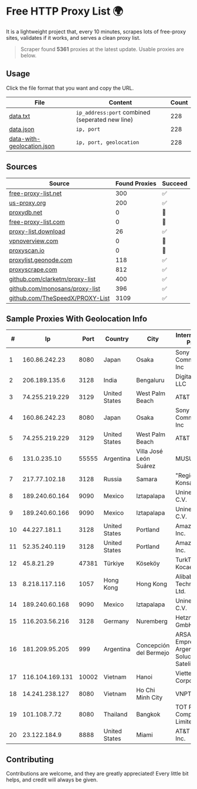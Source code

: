 
# Free HTTP Proxy List 🌍

It is a lightweight project that, every 10 minutes, scrapes lots of free-proxy sites, validates if it works, and serves a clean proxy list.


> Scraper found **5361** proxies at the latest update. Usable proxies are below.

## Usage

Click the file format that you want and copy the URL.


|File|Content|Count|
|----|-------|-----|
|[data.txt](https://raw.githubusercontent.com/themiralay/Proxy-List-World/master/data.txt)|`ip_address:port` combined (seperated new line)|228|
|[data.json](https://raw.githubusercontent.com/themiralay/Proxy-List-World/master/data.json)|`ip, port`|228|
|[data-with-geolocation.json](https://raw.githubusercontent.com/themiralay/Proxy-List-World/master/data-with-geolocation.json)|`ip, port, geolocation`|228|

## Sources

|Source|Found Proxies|Succeed|
|------|-------------|-------|
|[free-proxy-list.net](https://free-proxy-list.net)|300|✅|
|[us-proxy.org](https://www.us-proxy.org)|200|✅|
|[proxydb.net](http://proxydb.net)|0|🚫|
|[free-proxy-list.com](https://free-proxy-list.com/?page=&port=&type%5B%5D=http&type%5B%5D=https&up_time=0&search=Search)|0|🚫|
|[proxy-list.download](https://www.proxy-list.download/HTTP)|26|✅|
|[vpnoverview.com](https://vpnoverview.com/privacy/anonymous-browsing/free-proxy-servers)|0|🚫|
|[proxyscan.io](https://www.proxyscan.io)|0|🚫|
|[proxylist.geonode.com](https://proxylist.geonode.com/api/proxy-list?limit=300&page=1&sort_by=lastChecked&sort_type=desc&protocols=http,https)|118|✅|
|[proxyscrape.com](https://api.proxyscrape.com/v2/?request=displayproxies&protocol=http&timeout=10000&country=all&ssl=all&anonymity=all)|812|✅|
|[github.com/clarketm/proxy-list](https://raw.githubusercontent.com/clarketm/proxy-list/master/proxy-list-raw.txt)|400|✅|
|[github.com/monosans/proxy-list](https://raw.githubusercontent.com/monosans/proxy-list/main/proxies/http.txt)|396|✅|
|[github.com/TheSpeedX/PROXY-List](https://raw.githubusercontent.com/TheSpeedX/PROXY-List/master/http.txt)|3109|✅|


## Sample Proxies With Geolocation Info

|#|Ip|Port|Country|City|Internet Service Provider|
|-|--|----|-------|----|-------------------------|
|1|160.86.242.23|8080|Japan|Osaka|Sony Network Communications Inc|
|2|206.189.135.6|3128|India|Bengaluru|DigitalOcean, LLC|
|3|74.255.219.229|3129|United States|West Palm Beach|AT&T Corp.|
|4|160.86.242.23|8080|Japan|Osaka|Sony Network Communications Inc|
|5|74.255.219.229|3129|United States|West Palm Beach|AT&T Corp.|
|6|131.0.235.10|55555|Argentina|Villa José León Suárez|MUSURIT|
|7|217.77.102.18|3128|Russia|Samara|"Region Svyaz Konsalt" LLC|
|8|189.240.60.164|9090|Mexico|Iztapalapa|Uninet S.A. de C.V.|
|9|189.240.60.166|9090|Mexico|Iztapalapa|Uninet S.A. de C.V.|
|10|44.227.181.1|3128|United States|Portland|Amazon.com, Inc.|
|11|52.35.240.119|3128|United States|Portland|Amazon.com, Inc.|
|12|45.8.21.29|47381|Türkiye|Köseköy|TurkTelekom Kocaeli Korfez|
|13|8.218.117.116|1057|Hong Kong|Hong Kong|Alibaba (US) Technology Co., Ltd.|
|14|189.240.60.168|9090|Mexico|Iztapalapa|Uninet S.A. de C.V.|
|15|116.203.56.216|3128|Germany|Nuremberg|Hetzner Online GmbH|
|16|181.209.95.205|999|Argentina|Concepción del Bermejo|ARSAT - Empresa Argentina de Soluciones Satelitales S.A|
|17|116.104.169.131|10002|Vietnam|Hanoi|Viettel Corporation|
|18|14.241.238.127|8080|Vietnam|Ho Chi Minh City|VNPT|
|19|101.108.7.72|8080|Thailand|Bangkok|TOT Public Company Limited|
|20|23.122.184.9|8888|United States|Miami|AT&T Services, Inc.|



## Contributing

Contributions are welcome, and they are greatly appreciated! Every
little bit helps, and credit will always be given.

